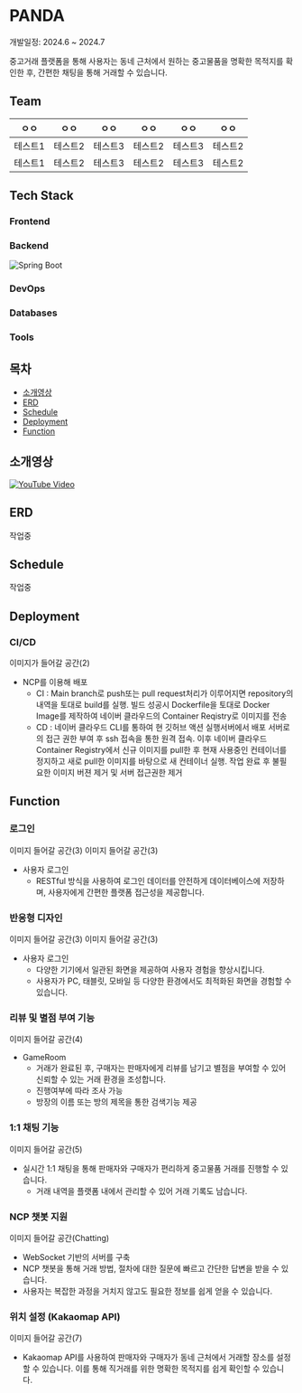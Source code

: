# PANDA
개발일정: 2024.6 ~ 2024.7


중고거래 플랫폼을 통해 사용자는 동네 근처에서 원하는 중고물품을 명확한 목적지를 확인한 후, 간편한 채팅을 통해 거래할 수 있습니다.  

## Team
|ㅇㅇ|ㅇㅇ|ㅇㅇ|ㅇㅇ|ㅇㅇ|ㅇㅇ|
|------|---|---|---|---|---|
|테스트1|테스트2|테스트3|테스트2|테스트3|테스트2|
|테스트1|테스트2|테스트3|테스트2|테스트3|테스트2|

## Tech Stack
### Frontend

### Backend
![Spring Boot](https://img.shields.io/badge/-Spring%20Boot-6DB33F?style=flat-square&logo=springboot&logoColor=white)

### DevOps

### Databases

### Tools


## 목차
- [소개영상](#소개영상)
- [ERD](#erd)
- [Schedule](#schedule)
- [Deployment](#deployment)
- [Function](#function)

## 소개영상
[![YouTube Video](https://private-user-images.githubusercontent.com/133863078/371852448-457b3030-85ee-4c2e-9a6a-bc70ee3bf98e.png?jwt=eyJhbGciOiJIUzI1NiIsInR5cCI6IkpXVCJ9.eyJpc3MiOiJnaXRodWIuY29tIiwiYXVkIjoicmF3LmdpdGh1YnVzZXJjb250ZW50LmNvbSIsImtleSI6ImtleTUiLCJleHAiOjE3Mjc2MTE2OTcsIm5iZiI6MTcyNzYxMTM5NywicGF0aCI6Ii8xMzM4NjMwNzgvMzcxODUyNDQ4LTQ1N2IzMDMwLTg1ZWUtNGMyZS05YTZhLWJjNzBlZTNiZjk4ZS5wbmc_WC1BbXotQWxnb3JpdGhtPUFXUzQtSE1BQy1TSEEyNTYmWC1BbXotQ3JlZGVudGlhbD1BS0lBVkNPRFlMU0E1M1BRSzRaQSUyRjIwMjQwOTI5JTJGdXMtZWFzdC0xJTJGczMlMkZhd3M0X3JlcXVlc3QmWC1BbXotRGF0ZT0yMDI0MDkyOVQxMjAzMTdaJlgtQW16LUV4cGlyZXM9MzAwJlgtQW16LVNpZ25hdHVyZT1kMDQ1N2QzYmY4YjI3MGNhOTNmNTk3NTM1ZWIxMGI0MTdkM2Q3NGY2ZDQ3MjFjZjI2NTI5Mjk0MGQwNmYwZmU5JlgtQW16LVNpZ25lZEhlYWRlcnM9aG9zdCJ9.ZOmSmu0x03be_uAMkh8yfVbEl4uNM2OLM2LSCAnY0WI)](https://www.youtube.com/watch?v=jMFjW18qeZ4)

## ERD
작업중

## Schedule
작업중

## Deployment
### CI/CD
이미지가 들어갈 공간(2)
- NCP를 이용해 배포
  - CI : Main branch로 push또는 pull request처리가 이루어지면 repository의 내역을 토대로 build를 실행. 빌드 성공시 Dockerfile을 토대로 Docker Image를 제작하여 네이버 클라우드의 Container Reqistry로 이미지를 전송
  - CD : 네이버 클라우드 CLI를 통하여 현 깃허브 액션 실행서버에서 배포 서버로의 접근 권한 부여 후 ssh 접속을 통한 원격 접속. 이후 네이버 클라우드 Container Registry에서 신규 이미지를 pull한 후 현재 사용중인 컨테이너를 정지하고 새로 pull한 이미지를 바탕으로 새 컨테이너 실행. 작업 완료 후 불필요한 이미지 버젼 제거 및 서버 접근권한 제거

## Function
### 로그인
이미지 들어갈 공간(3)
이미지 들어갈 공간(3)
- 사용자 로그인
  -   RESTful 방식을 사용하여 로그인 데이터를 안전하게 데이터베이스에 저장하며, 사용자에게 간편한 플랫폼 접근성을 제공합니다.

### 반응형 디자인
이미지 들어갈 공간(3)
이미지 들어갈 공간(3)
- 사용자 로그인
  -   다양한 기기에서 일관된 화면을 제공하여 사용자 경험을 향상시킵니다.  
  -   사용자가 PC, 태블릿, 모바일 등 다양한 환경에서도 최적화된 화면을 경험할 수 있습니다.
 
### 리뷰 및 별점 부여 기능
이미지 들어갈 공간(4)
- GameRoom
  - 거래가 완료된 후, 구매자는 판매자에게 리뷰를 남기고 별점을 부여할 수 있어 신뢰할 수 있는 거래 환경을 조성합니다.
  - 진행여부에 따라 조사 가능
  - 방장의 이름 또는 방의 제목을 통한 검색기능 제공

### 1:1 채팅 기능
이미지 들어갈 공간(5)
- 실시간 1:1 채팅을 통해 판매자와 구매자가 편리하게 중고물품 거래를 진행할 수 있습니다.
  - 거래 내역을 플랫폼 내에서 관리할 수 있어 거래 기록도 남습니다.

### NCP 챗봇 지원
이미지 들어갈 공간(Chatting)
- WebSocket 기반의 서버를 구축
- NCP 챗봇을 통해 거래 방법, 절차에 대한 질문에 빠르고 간단한 답변을 받을 수 있습니다.
- 사용자는 복잡한 과정을 거치지 않고도 필요한 정보를 쉽게 얻을 수 있습니다.

### 위치 설정 (Kakaomap API)
이미지 들어갈 공간(7)
- Kakaomap API를 사용하여 판매자와 구매자가 동네 근처에서 거래할 장소를 설정할 수 있습니다. 이를 통해 직거래를 위한 명확한 목적지를 쉽게 확인할 수 있습니다.
